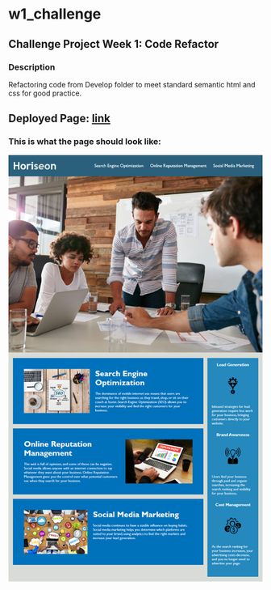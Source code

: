 # w1_challenge
## Challenge Project Week 1: Code Refactor
### Description
Refactoring code from Develop folder to meet standard semantic html and css for good practice. 

## Deployed Page: [link](https://tunaabop.github.io/w1_challenge/Solution/index.html)

### This is what the page should look like:

![Demo Page](01-html-css-git-homework-demo.png)

